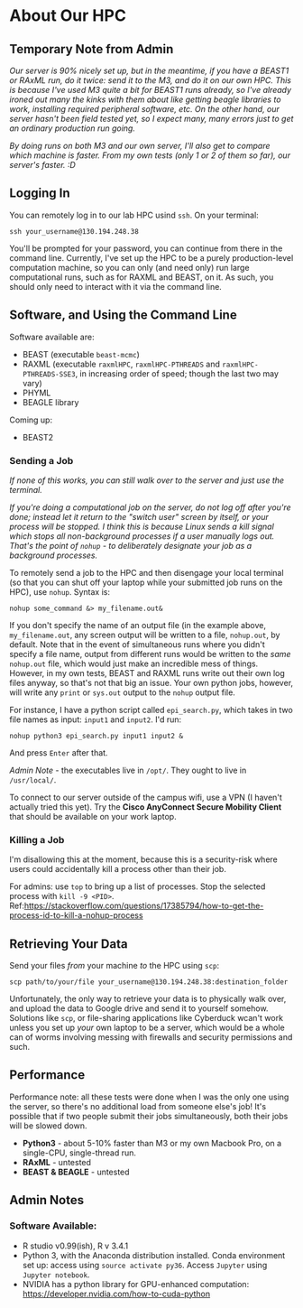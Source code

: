 # About Our HPC

## Temporary Note from Admin
*Our server is 90% nicely set up, but in the meantime, if you have a BEAST1 or RAxML run, do it twice: send it to the M3, and do it on our own HPC. This is because I've used M3 quite a bit for BEAST1 runs already, so I've already ironed out many the kinks with them about like getting beagle libraries to work, installing required peripheral software, etc. On the other hand, our server hasn't been field tested yet, so I expect many, many errors just to get an ordinary production run going.*

*By doing runs on both M3 and our own server, I'll also get to compare which machine is faster. From my own tests (only 1 or 2 of them so far), our server's faster. :D*

## Logging In
You can remotely log in to our lab HPC usind `ssh`. On your terminal:

```
ssh your_username@130.194.248.38
```

You'll be prompted for your password, you can continue from there in the command line. Currently, I've set up the HPC to be a purely production-level computation machine, so you can only (and need only) run large computational runs, such as for RAXML and BEAST, on it. As such, you should only need to interact with it via the command line. 

## Software, and Using the Command Line

Software available are:
- BEAST (executable `beast-mcmc`)
- RAXML (executable `raxmlHPC`, `raxmlHPC-PTHREADS` and `raxmlHPC-PTHREADS-SSE3`, in increasing order of speed; though the last two may vary)
- PHYML
- BEAGLE library

Coming up:
- BEAST2

### Sending a Job
*If none of this works, you can still walk over to the server and just use the terminal.* 

*If you're doing a computational job on the server, do not log off after you're done; instead let it return to the "switch user" screen by itself, or your process will be stopped. I think this is because Linux sends a kill signal which stops all non-background processes if a user manually logs out. That's the point of `nohup` - to deliberately designate your job as a background processes.*

To remotely send a job to the HPC and then disengage your local terminal (so that you can shut off your laptop while your submitted job runs on the HPC), use `nohup`. Syntax is:

```
nohup some_command &> my_filename.out&
```

If you don't specify the name of an output file (in the example above, `my_filename.out`, any screen output will be written to a file, `nohup.out`, by default. Note that in the event of simultaneous runs where you didn't specify a file name, output from different runs would be written to the *same* `nohup.out` file, which would just make an incredible mess of things. However, in my own tests, BEAST and RAXML runs write out their own log files anyway, so that's not that big an issue. Your own python jobs, however, will write any `print` or `sys.out` output to the `nohup` output file. 

For instance, I have a python script called `epi_search.py`, which takes in two file names as input: `input1` and `input2`. I'd run:

```
nohup python3 epi_search.py input1 input2 &
```

And press `Enter` after that.

*Admin Note* - the executables live in `/opt/`. They ought to live in `/usr/local/`.

To connect to our server outside of the campus wifi, use a VPN (I haven't actually tried this yet). Try the **Cisco AnyConnect Secure Mobility Client** that should be available on your work laptop. 

### Killing a Job
I'm disallowing this at the moment, because this is a security-risk where users could accidentally kill a process other than their job. 

For admins: use `top` to bring up a list of processes. Stop the selected process with `kill -9 <PID>`.
Ref:https://stackoverflow.com/questions/17385794/how-to-get-the-process-id-to-kill-a-nohup-process

## Retrieving Your Data
Send your files *from* your machine *to* the HPC using `scp`:

```
scp path/to/your/file your_username@130.194.248.38:destination_folder
```

Unfortunately, the only way to retrieve your data is to physically walk over, and upload the data to Google drive and send it to yourself somehow. Solutions like `scp`, or file-sharing applications like Cyberduck wcan't work unless you set up *your* own laptop to be a server, which would be a whole can of worms involving messing with firewalls and security permissions and such. 

## Performance

Performance note: all these tests were done when I was the only one using the server, so there's no additional load from someone else's job! It's possible that if two people submit their jobs simultaneously, both their jobs will be slowed down. 

- **Python3** - about 5-10% faster than M3 or my own Macbook Pro, on a single-CPU, single-thread run. 
- **RAxML** - untested
- **BEAST & BEAGLE** - untested

## Admin Notes

### Software Available:
 - R studio v0.99(ish), R v 3.4.1
 - Python 3, with the Anaconda distribution installed. Conda environment set up: access using `source activate py36`. Access `Jupyter` using `Jupyter notebook`. 
 - NVIDIA has a python library for GPU-enhanced computation: https://developer.nvidia.com/how-to-cuda-python
 
